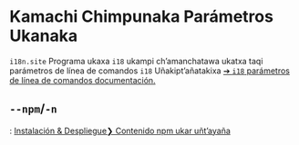 # Kamachi Chimpunaka Parámetros Ukanaka

`i18n.site` Programa ukaxa `i18` ukampi ch’amanchatawa ukatxa taqi parámetros de línea de comandos `i18` Uñakipt’añatakixa [➔ `i18` parámetros de línea de comandos documentación.](/i18/cli)

## `--npm`/`-n`

: [Instalación & Despliegue❯ Contenido npm ukar uñt’ayaña](/i18n.site/use#npm)